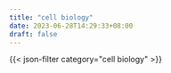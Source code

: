 ```yaml
---
title: "cell biology"
date: 2023-06-28T14:29:33+08:00
draft: false
---
```


{{< json-filter category="cell biology" >}}